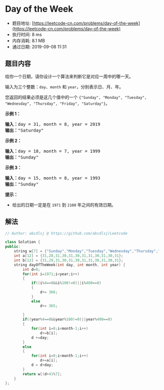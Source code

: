# Day of the Week 
- 题目地址: [https://leetcode-cn.com/problems/day-of-the-week](https://leetcode-cn.com/problems/day-of-the-week)
- 执行时间: 8 ms
- 内存消耗: 8.1 MB
- 通过日期: 2019-09-08 11:31

## 题目内容
<p>给你一个日期，请你设计一个算法来判断它是对应一周中的哪一天。</p>

<p>输入为三个整数：<code>day</code>、<code>month</code> 和 <code>year</code>，分别表示日、月、年。</p>

<p>您返回的结果必须是这几个值中的一个 <code>{"Sunday", "Monday", "Tuesday", "Wednesday", "Thursday", "Friday", "Saturday"}</code>。</p>



<p><strong>示例 1：</strong></p>

<pre><strong>输入：</strong>day = 31, month = 8, year = 2019
<strong>输出：</strong>"Saturday"
</pre>

<p><strong>示例 2：</strong></p>

<pre><strong>输入：</strong>day = 18, month = 7, year = 1999
<strong>输出：</strong>"Sunday"
</pre>

<p><strong>示例 3：</strong></p>

<pre><strong>输入：</strong>day = 15, month = 8, year = 1993
<strong>输出：</strong>"Sunday"
</pre>



<p><strong>提示：</strong></p>

<ul>
	<li>给出的日期一定是在 <code>1971</code> 到 <code>2100</code> 年之间的有效日期。</li>
</ul>


## 解法
```cpp
// Author: abcdlsj @ https://github.com/abcdlsj/Leetcode

class Solution {
public:
    string w[7] = {"Sunday","Monday","Tuesday","Wednesday","Thursday","Friday","Saturday"};
    int a[12] = {31,28,31,30,31,30,31,31,30,31,30,31};
    int b[12] = {31,29,31,30,31,30,31,31,30,31,30,31};
    string dayOfTheWeek(int day, int month, int year) {
        int d=0;
        for(int i=1971;i<year;i++)
        {
            if((i%4==0&&i%100!=0)||i%400==0)
            {
                d+= 366;
            }
            else
                d+= 365;
        
        }
        if((year%4==0&&year%100!=0)||year%400==0)
        {
            for(int i=0;i<month-1;i++)
                d+=b[i];
            d +=day;
        }
        else
        {
            for(int i=0;i<month-1;i++)
                d+=a[i];
            d = d+day;  
        }
        return w[(d+4)%7];
    }
};

```
